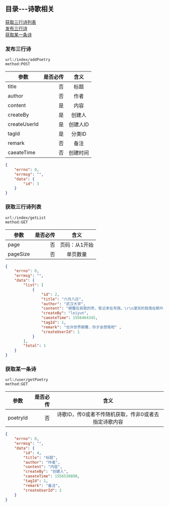 ## 目录---诗歌相关
<a href="#1">获取三行诗列表</a><br/>
<a href="#2">发布三行诗</a><br/>
<a href="#3">获取某一条诗</a><br/>

### <a name="1">发布三行诗</a>
```
url:/index/addPoetry
method:POST
```
| 参数        | 是否必传  |  含义  |
| --------   | -----:  | :----:  |
| title     | 否 |   标题     |
| author       |   否   |   作者   |
| content       |   是   |   内容   |
| createBy       |   是   |   创建人   |
| createUserId       |   是   |   创建人ID   |
| tagId       |   是   |   分类ID   |
| remark       |   否   |   备注   |
| caeateTime       |   否   |   创建时间   |
```json
{
    "errno": 0,
    "errmsg": "",
    "data": {
        "id": 3
    }
}
```

### <a name="2">获取三行诗列表</a>
```
url:/index/getList
method:GET
```
| 参数        | 是否必传  |  含义  |
| --------   | -----:  | :----:  |
| page     | 否 |   页码：从1开始     |
| pageSize       |   否   |   单页数量   |
```json
{
    "errno": 0,
    "errmsg": "",
    "data": {
        "list": [
            {
                "id": 2,    
                "title": "六月八日",    
                "author": "武汉大学",   
                "content": "螃蟹在剥我的壳，笔记本在写我。\r\n漫天的我落在枫叶上雪花上。\r\n而你在想我。",  
                "createBy": "leiyun",   
                "caeateTime": 1556464345,  
                "tagId": 1,    
                "remark": "也许世界颠覆，你才会想我吧" ,
                "createUserId": 1
            }
        ],
        "total": 1      
    }
}
```

### <a name="3">获取某一条诗</a>
```
url:/user/getPoetry
method:GET
```
| 参数        | 是否必传  |  含义  |
| --------   | -----:  | :----:  |
| poetryId     | 否 |   诗歌ID，传0或者不传随机获取，传非0或者去指定诗歌内容     |
```json
{
    "errno": 0,
    "errmsg": "",
    "data": {
        "id": 4,
        "title": "标题",
        "author": "作者",
        "content": "内容",
        "createBy": "创建人",
        "caeateTime": 1556530890,
        "tagId": 1,
        "remark": "备注",
        "createUserId": 2
    }
}
```